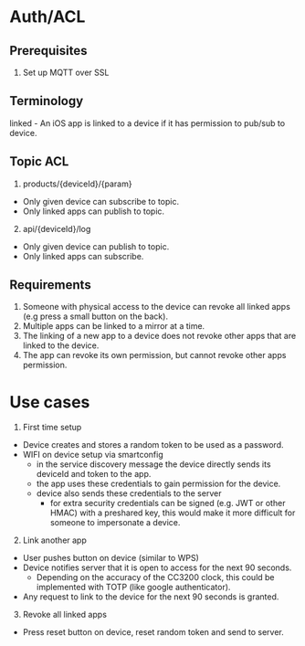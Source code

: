 # Auth/ACL
## Prerequisites
1. Set up MQTT over SSL

## Terminology
linked - An iOS app is linked to a device if it has permission to pub/sub to device.

## Topic ACL
1. products/{deviceId}/{param}
  - Only given device can subscribe to topic.
  - Only linked apps can publish to topic.
2. api/{deviceId}/log
  - Only given device can publish to topic.
  - Only linked apps can subscribe.

## Requirements
1. Someone with physical access to the device can revoke all linked apps (e.g press a small button on the back).
2. Multiple apps can be linked to a mirror at a time.
3. The linking of a new app to a device does not revoke other apps that are linked to the device.
4. The app can revoke its own permission, but cannot revoke other apps permission.

# Use cases
1. First time setup
  - Device creates and stores a random token to be used as a password.
  - WIFI on device setup via smartconfig
    - in the service discovery message the device directly sends its deviceId and token to the app.
    - the app uses these credentials to gain permission for the device.
    - device also sends these credentials to the server
      - for extra security credentials can be signed (e.g. JWT or other HMAC) with a preshared key, this would make it more difficult for someone to impersonate a device.
2. Link another app
  - User pushes button on device (similar to WPS)
  - Device notifies server that it is open to access for the next 90 seconds.
    - Depending on the accuracy of the CC3200 clock, this could be implemented with TOTP (like google authenticator).
  - Any request to link to the device for the next 90 seconds is granted.
3. Revoke all linked apps
  - Press reset button on device, reset random token and send to server.
